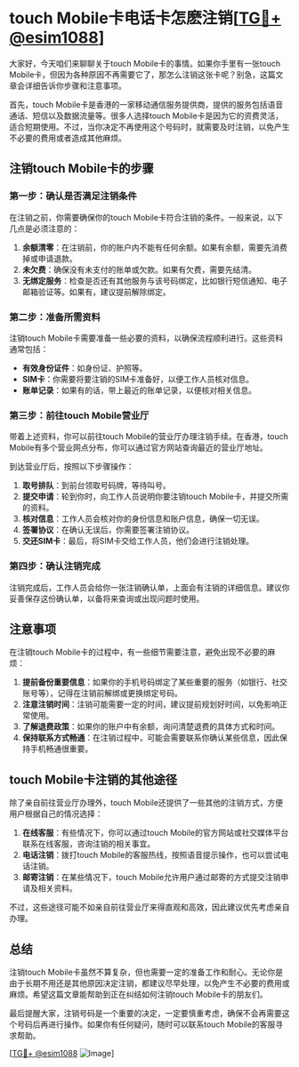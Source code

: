 # touch Mobile卡电话卡怎麽注销[[TG💪+ @esim1088](https://t.me/s/esim1088)]

大家好，今天咱们来聊聊关于touch Mobile卡的事情。如果你手里有一张touch Mobile卡，但因为各种原因不再需要它了，那怎么注销这张卡呢？别急，这篇文章会详细告诉你步骤和注意事项。

首先，touch Mobile卡是香港的一家移动通信服务提供商，提供的服务包括语音通话、短信以及数据流量等。很多人选择touch Mobile卡是因为它的资费灵活，适合短期使用。不过，当你决定不再使用这个号码时，就需要及时注销，以免产生不必要的费用或者造成其他麻烦。

## 注销touch Mobile卡的步骤

### 第一步：确认是否满足注销条件

在注销之前，你需要确保你的touch Mobile卡符合注销的条件。一般来说，以下几点是必须注意的：

1. **余额清零**：在注销前，你的账户内不能有任何余额。如果有余额，需要先消费掉或申请退款。
2. **未欠费**：确保没有未支付的账单或欠款。如果有欠费，需要先结清。
3. **无绑定服务**：检查是否还有其他服务与该号码绑定，比如银行短信通知、电子邮箱验证等。如果有，建议提前解除绑定。

### 第二步：准备所需资料

注销touch Mobile卡需要准备一些必要的资料，以确保流程顺利进行。这些资料通常包括：

- **有效身份证件**：如身份证、护照等。
- **SIM卡**：你需要将要注销的SIM卡准备好，以便工作人员核对信息。
- **账单记录**：如果有的话，带上最近的账单记录，以便核对相关信息。

### 第三步：前往touch Mobile营业厅

带着上述资料，你可以前往touch Mobile的营业厅办理注销手续。在香港，touch Mobile有多个营业网点分布，你可以通过官方网站查询最近的营业厅地址。

到达营业厅后，按照以下步骤操作：

1. **取号排队**：到前台领取号码牌，等待叫号。
2. **提交申请**：轮到你时，向工作人员说明你要注销touch Mobile卡，并提交所需的资料。
3. **核对信息**：工作人员会核对你的身份信息和账户信息，确保一切无误。
4. **签署协议**：在确认无误后，你需要签署注销协议。
5. **交还SIM卡**：最后，将SIM卡交给工作人员，他们会进行注销处理。

### 第四步：确认注销完成

注销完成后，工作人员会给你一张注销确认单，上面会有注销的详细信息。建议你妥善保存这份确认单，以备将来查询或出现问题时使用。

## 注意事项

在注销touch Mobile卡的过程中，有一些细节需要注意，避免出现不必要的麻烦：

1. **提前备份重要信息**：如果你的手机号码绑定了某些重要的服务（如银行、社交账号等），记得在注销前解绑或更换绑定号码。
2. **注意注销时间**：注销可能需要一定的时间，建议提前规划好时间，以免影响正常使用。
3. **了解退费政策**：如果你的账户中有余额，询问清楚退费的具体方式和时间。
4. **保持联系方式畅通**：在注销过程中，可能会需要联系你确认某些信息，因此保持手机畅通很重要。

## touch Mobile卡注销的其他途径

除了亲自前往营业厅办理外，touch Mobile还提供了一些其他的注销方式，方便用户根据自己的情况选择：

1. **在线客服**：有些情况下，你可以通过touch Mobile的官方网站或社交媒体平台联系在线客服，咨询注销的相关事宜。
2. **电话注销**：拨打touch Mobile的客服热线，按照语音提示操作，也可以尝试电话注销。
3. **邮寄注销**：在某些情况下，touch Mobile允许用户通过邮寄的方式提交注销申请及相关资料。

不过，这些途径可能不如亲自前往营业厅来得直观和高效，因此建议优先考虑亲自办理。

## 总结

注销touch Mobile卡虽然不算复杂，但也需要一定的准备工作和耐心。无论你是由于长期不用还是其他原因决定注销，都建议尽早处理，以免产生不必要的费用或麻烦。希望这篇文章能帮助到正在纠结如何注销touch Mobile卡的朋友们。

最后提醒大家，注销号码是一个重要的决定，一定要慎重考虑，确保不会再需要这个号码后再进行操作。如果你有任何疑问，随时可以联系touch Mobile的客服寻求帮助。

[[TG💪+ @esim1088](https://t.me/s/esim1088) ![Image](https://i.postimg.cc/4NQfJmqS/Snipaste-2025-05-13-00-14-12.png)]